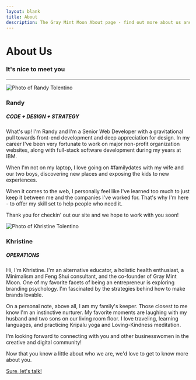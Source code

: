 ```yaml
---
layout: blank
title: About
description: The Gray Mint Moon About page - find out more about us and why we're excited to offer web design and web development services to indie businesses, community influencers, and forward-thinkers.
---
```

<div class="row_md row_trim_bottom">
	<div class="text_center">
		<h1 class="page_title">About <span class="page_title_second">Us</span></h1>
		<h3 class="page_subtitle">It's nice to meet you</h3>
		<hr class="divider_red">
	</div>
</div>
<div class="row row_bottom_space">
	<div class="container_xl">
		<div class="column_half">
			<div class="column_half_block">
				<img class="img_full img_bottom_space" src="{{site.url}}/assets/ran_tolentino.png" alt="Photo of Randy Tolentino">
				<h3 class="text_center text_regular">Randy</h3>
				<h5 class="text_center">CODE + DESIGN + STRATEGY</h5>
				<p class="text_light">What's up! I'm Randy and I'm a Senior Web Developer with a gravitational pull towards front-end development and deep appreciation for design. In my career I've been very fortunate to work on major non-profit organization websites, along with full-stack software development during my years at IBM.</p>
				<p class='text_light'>When I'm not on my laptop, I love going on #familydates with my wife and our two boys, discovering new places and exposing the kids to new experiences.</p>
				<p class='text_light'>When it comes to the web, I personally feel like I've learned too much to just keep it between me and the companies I've worked for. That's why I'm here - to offer my skill set to help people who need it.</p>
				<p class='text_light'>Thank you for checkin' out our site and we hope to work with you soon!</p>
			</div>
			<div class="column_half_block">
				<img class="img_full img_bottom_space" src="{{site.url}}/assets/khris_tolentino.png" alt="Photo of Khristine Tolentino">
				<h3 class="text_center text_regular">Khristine</h3>
				<h5 class="text_center">OPERATIONS</h5>
				<p class="text_light">Hi, I'm Khristine. I'm an alternative educator, a holistic health enthusiast, a Minimalism and Feng Shui consultant, and the co-founder of Gray Mint Moon. One of my favorite facets of being an entrepreneur is exploring branding psychology. I'm fascinated by the strategies behind how to make brands lovable.</p>
				<p class="text_light">On a personal note, above all, I am my family's keeper. Those closest to me know I'm an instinctive nurturer. My favorite moments are laughing with my husband and two sons on our living room floor. I love traveling, learning languages, and practicing Kripalu yoga and Loving-Kindness meditation.</p>
				<p class="text_light">I'm looking forward to connecting with you and other businesswomen in the creative and digital community!</p>
			</div>
		</div>
		<div class="row_sm">
		<div class="container_lg text_center">
			<p>Now that you know a little about who we are, we'd love to get to know more about you.</p>
			<p><a class="text_margin_top page_submit text_dark" href="/contact">Sure, let's talk!</a></p>
		</div>
		</div>
	</div>
</div>